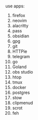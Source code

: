 use apps:
1. firefox
2. neovim
3. alacritty
4. pass
5. obsidian
6. gpg
7. git
8. HTTPie
9. telegram
10. go
11. Goland
12. obs studio
13. htop
14. tmux
15. docker
16. postgres
17. stow
18. clipmenud
19. scrot
20. feh
